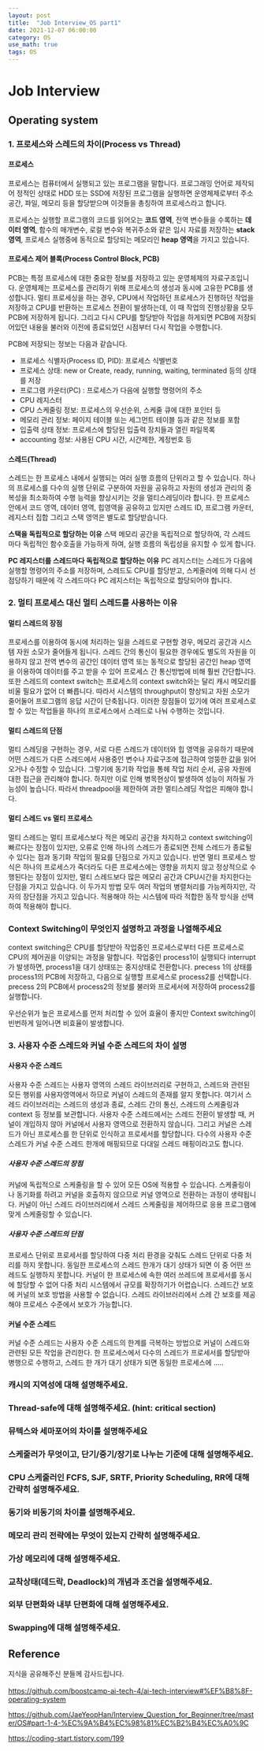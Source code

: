 ```yaml
---
layout: post
title:  "Job Interview_OS part1"
date: 2021-12-07 06:00:00
category: OS
use_math: true
tags: OS
---
```



# Job Interview

## Operating system

### 1. 프로세스와 스레드의 차이(Process vs Thread)

#### 프로세스

프로세스는 컴퓨터에서 실행되고 있는 프로그램을 말합니다. 프로그래밍 언어로 제작되어 정적인 상태로 HDD 또는 SSD에 저장된 프로그램을 실행하면 운영체제로부터 주소공간, 파일, 메모리 등을 할당받으며 이것들을 총칭하여 프로세스라고 합니다.

프로세스는 실행할 프로그램의 코드를 읽어오는 **코드 영역**, 전역 변수들을 수록하는 **데이터 영역**, 함수의 매개변수, 로컬 변수와 복귀주소와 같은 임시 자료를 저장하는 **stack 영역**,    프로세스 실행중에 동적으로 할당되는 메모리인 **heap 영역**을 가지고 있습니다.  

#### 프로세스 제어 블록(Process Control Block, PCB)

PCB는 특정 프로세스에 대한 중요한 정보를 저장하고 있는 운영체제의 자료구조입니다. 운영체제는 프로세스를 관리하기 위해 프로세스의 생성과 동시에 고유한 PCB를 생성합니다. 멀티 프로세싱을 하는 경우, CPU에서 작업하던 프로세스가 진행하던 작업을 저장하고 CPU를 반환하는 프로세스 전환이 발생하는데, 이 때 작업의 진행상황을 모두 PCB에 저장하게 됩니다. 그리고 다시 CPU를 할당받아 작업을 하게되면 PCB에 저장되어있던 내용을 불러와 이전에 종료되었던 시점부터 다시 작업을 수행합니다.

PCB에 저장되는 정보는 다음과 같습니다.

- 프로세스 식별자(Process ID, PID): 프로세스 식별번호
- 프로세스 상태: new or Create, ready, running, waiting, terminated 등의 상태를 저장
- 프로그램 카운터(PC) : 프로세스가 다음에 실행할 명령어의 주소
- CPU 레지스터
- CPU 스케줄링 정보: 프로세스의 우선순위, 스케줄 큐에 대한 포인터 등
- 메모리 관리 정보: 페이지 테이블 또는 세그먼트 테이블 등과 같은 정보를 포함
- 입출력 상태 정보: 프로세스에 할당된 입출력 장치들과 열린 파일목록
- accounting 정보: 사용된 CPU 시간, 시간제한, 계정번호 등

#### 스레드(Thread)

스레드는 한 프로세스 내에서 실행되는 여러 실행 흐름의 단위라고 할 수 있습니다. 하나의 프로세스를 다수의 실행 단위로 구분하여 자원을 공유하고 자원의 생성과 관리의 중복성을 최소화하여 수행 능력을 향상시키는 것을 멀티스레딩이라 합니다. 한 프로세스 안에서 코드 영역, 데이터 영역, 힙영역을 공유하고 있지만 스레드 ID, 프로그램 카운터, 레지스터 집합 그리고 스택 영역은 별도로 할당받습니다. 

**스택을 독립적으로 할당하는 이유**
스택 메모리 공간을 독립적으로 할당하여, 각 스레드마다 독립적인 함수호출을 가능하게 하여, 실행 흐름의 독립성을 유지할 수 있게 합니다.

**PC 레지스터를 스레드마다 독립적으로 할당하는 이유**
PC 레지스터는 스레드가 다음에 실행할 명령어의 주소를 저장하며, 스레드도 CPU를 할당받고, 스케줄러에 의해 다시 선점당하기 때문에 각 스레드마다 PC 레지스터는 독립적으로 할당되어야 합니다.


### 2. 멀티 프로세스 대신 멀티 스레드를 사용하는 이유

#### 멀티 스레드의 장점

프로세스를 이용하여 동시에 처리하는 일을 스레드로 구현할 경우, 메모리 공간과 시스템 자원 소모가 줄어들게 됩니다. 스레드 간의 통신이 필요한 경우에도 별도의 자원을 이용하지 않고 전역 변수의 공간인 데이터 영역 또는 동적으로 할당된 공간인 heap 영역을 이용하여 데이터를 주고 받을 수 있어 프로세스 간 통신방법에 비해 훨씬 간단합니다. 또한 스레드의 context switch는 프로세스의 context switch와는 달리 캐시 메모리를 비울 필요가 없어 더 빠릅니다. 따라서 시스템의 throughput이 향상되고 자원 소모가 줄어둘어 프로그램의 응답 시간이 단축됩니다. 이러한 장점들이 있기에 여러 프로세스로 할 수 있는 작업들을 하나의 프로세스에서 스레드로 나눠 수행하는 것입니다.

#### 멀티 스레드의 단점

멀티 스레딩을 구현하는 경우, 서로 다른 스레드가 데이터와 힙 영역을 공유하기 때문에 어떤 스레드가 다른 스레드에서 사용중인 변수나 자료구조에 접근하여 엉뚱한 값을 읽어오거나 수정할 수 있습니다. 그렇기에 동기화 작업을 통헤 작업 처리 순서, 공유 자원에 대한 접근을 관리해야 합니다. 하지만 이로 인해 병목현상이 발생하여 성능이 저하될 가능성이 높습니다. 따라서 threadpool을 제한하여 과한 멀티스레딩 작업은 피해야 합니다.

#### 멀티 스레드 vs 멀티 프로세스

멀티 스레드는 멀티 프로세스보다 적은 메모리 공간을 차지하고 context switching이 빠르다는 장점이 있지만, 오류로 인해 하나의 스레드가 종료되면 전체 스레드가 종료될 수 있다는 점과 동기화 작업의 필요를 단점으로 가지고 있습니다. 반면 멀티 프로세스 방식은 하나의 프로세스가 죽더라도 다른 프로세스에는 영향을 끼치지 않고 정상적으로 수행된다는 장점이 있지만, 멀티 스레드보다 많은 메모리 공간과 CPU시간을 차지한다는 단점을 가지고 있습니다. 
이 두가지 방법 모두 여러 작업의 병렬처리를 가능케하지만, 각자의 장단점을 가지고 있습니다. 적용해야 하는 시스템에 따라 적합한 동작 방식을 선택하여 적용해야 합니다.


### Context Switching이 무엇인지 설명하고 과정을 나열해주세요

context switching은 CPU를 할당받아 작업중인 프로세스로부터 다른 프로세스로 CPU의 제어권을 이양되는 과정을 말합니다. 작업중인 process1이 실행되다 interrupt가 발생하면, process1을 대기 상태또는 중지상태로 전환합니다. precess 1의 상태를 process1의 PCB에 저장하고, 다음으로 실행할 프로세스로 process2를 선택합니다. precess 2의 PCB에서 process2의 정보를 불러와 프로세서에 저장하여 process2를 실행합니다. 

우선순위가 높은 프로세스를 먼저 처리할 수 있어 효율이 좋지만 Context switching이 빈번하게 일어나면
비효율이 발생합니다. 


### 3. 사용자 수준 스레드와 커널 수준 스레드의 차이 설명

#### 사용자 수준 스레드

사용자 수준 스레드는 사용자 영역의 스레드 라이브러리로 구현하고, 스레드와 관련된 모든 행위를 사용자영역에서 하므로 커널이 스레드의 존재를 알지 못합니다.  여기서 스레드 라이브러리는 스레드의 생성과 종료, 스레드 간의 통신, 스레드의 스케줄링과 context 등 정보를 보관합니다. 사용자 수준 스레드에서는 스레드 전환이 발생할 때, 커널이 개입하지 않아 커널에서 사용자 영역으로 전환하지 않습니다. 그리고 커널은 스레드가 아닌 프로세스를 한 단위로 인식하고 프로세서를 할당합니다. 다수의 사용자 수준 스레드가 커널 수준 스레드 한개에 매핑되므로 다대일 스레드 매핑이라고도 합니다. 

##### 사용자 수준 스레드의 장점

커널에 독립적으로 스케줄링을 할 수 있어 모든 OS에 적용할 수 있습니다. 스케줄링이나 동기화를 하려고 커널을 호출하지 않으므로 커널 영역으로 전환하는 과정이 생략됩니다. 커널이 아닌 스레드 라이브러리에서 스레드 스케줄링을 제어하므로 응용 프로그램에 맞게 스케줄링할 수 있습니다.

##### 사용자 수준 스레드의 단점

프로세스 단위로 프로세서를 할당하여 다중 처리 환경을 갖춰도 스레드 단위로 다중 처리를 하지 못합니다. 동일한 프로세스의 스레드 한개가 대기 상태가 되면 이 중 어떤 쓰레드도 실행하지 못합니다. 커널이 한 프로세스에 속한 여러 쓰레드에 프로세서를 동시에 할당할 수 없어 다중 처리 시스템에서 규모를 확장하기가 어렵습니다. 스레드간 보호에 커널의 보호 방법을 사용할 수 없습니다. 스레드 라이브러리에서 스레 간 보호를 제공해야 프로세스 수준에서 보호가 가능합니다.

#### 커널 수준 스레드

커널 수준 스레드는 사용자 수준 스레드의 한계를 극복하는 방법으로 커널이 스레드와 관련된 모든 작업을 관리한다. 한 프로세스에서 다수의 스레드가 프로세서를 할당받아 병행으로 수행하고, 스레드 한 개가 대기 상태가 되면 동일한 프로세스에 .....


### 캐시의 지역성에 대해 설명해주세요.
### Thread-safe에 대해 설명해주세요. (hint: critical section)
### 뮤텍스와 세마포어의 차이를 설명해주세요
### 스케줄러가 무엇이고, 단기/중기/장기로 나누는 기준에 대해 설명해주세요.
### CPU 스케줄러인 FCFS, SJF, SRTF, Priority Scheduling, RR에 대해 간략히 설명해주세요.
### 동기와 비동기의 차이를 설명해주세요.
### 메모리 관리 전략에는 무엇이 있는지 간략히 설명해주세요.
### 가상 메모리에 대해 설명해주세요.
### 교착상태(데드락, Deadlock)의 개념과 조건을 설명해주세요.
### 외부 단편화와 내부 단편화에 대해 설명해주세요.
### Swapping에 대해 설명해주세요.


## Reference

지식을 공유해주신 분들께 감사드립니다.<br>
<br>
https://github.com/boostcamp-ai-tech-4/ai-tech-interview#%EF%B8%8F-operating-system<br>

https://github.com/JaeYeopHan/Interview_Question_for_Beginner/tree/master/OS#part-1-4-%EC%9A%B4%EC%98%81%EC%B2%B4%EC%A0%9C<br>

https://coding-start.tistory.com/199<br>
